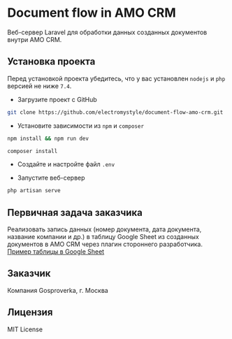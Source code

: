 # Document flow in AMO CRM

Веб-сервер Laravel для обработки данных созданных документов внутри AMO CRM.


## Установка проекта

Перед установкой проекта убедитесь, что у вас установлен `nodejs` и `php` версией не ниже `7.4`.

- Загрузите проект с GitHub
```bash
git clone https://github.com/electromystyle/document-flow-amo-crm.git
```

- Установите зависимости из `npm` и `composer`
```bash
npm install && npm run dev
```
```bash
composer install
```

- Создайте и настройте файл `.env`

- Запустите веб-сервер
```bash
php artisan serve
```


## Первичная задача заказчика

Реализовать запись данных (номер документа, дата документа, название компании и др.) в таблицу Google Sheet из созданных документов в AMO CRM через плагин стороннего разработчика.
[Пример таблицы в Google Sheet](https://docs.google.com/spreadsheets/d/1GGbqIx72pwRhjaxtm_S2IGwUbh8oxVWXPHAv_AMbIL4/edit?usp=sharing)


## Заказчик

Компания Gosproverka, г. Москва


## Лицензия

MIT License
